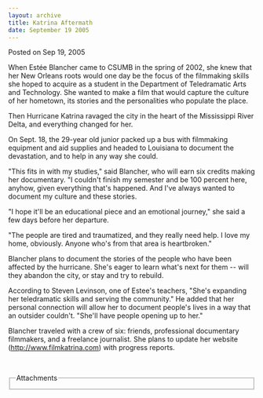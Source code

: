 ```yaml
---
layout: archive
title: Katrina Aftermath
date: September 19 2005
---
```





<span class="date">Posted on Sep 19, 2005    </span>
<p>When Est&#xE9;e Blancher came to CSUMB in the spring of 2002, she
knew that her New Orleans roots would one day be the focus of the
filmmaking skills she hoped to acquire as a student in the
Department of Teledramatic Arts and Technology. She wanted to make
a film that would capture the culture of her hometown, its stories
and the personalities who populate the place.</p>
<p>Then Hurricane Katrina ravaged the city in the heart of the
Mississippi River Delta, and everything changed for her.</p>
<p>On Sept. 18, the 29-year old junior packed up a bus with
filmmaking equipment and aid supplies and headed to Louisiana to
document the devastation, and to help in any way she could.</p>
<p>&quot;This fits in with my studies,&quot; said Blancher, who will earn six
credits making her documentary. &quot;I couldn&apos;t finish my semester and
be 100 percent here, anyhow, given everything that&apos;s happened. And
I&apos;ve always wanted to document my culture and these stories.</p>
<p>&quot;I hope it&apos;ll be an educational piece and an emotional journey,&quot;
she said a few days before her departure.</p>
<p>&quot;The people are tired and traumatized, and they really need
help. I love my home, obviously. Anyone who&apos;s from that area is
heartbroken.&quot;</p>
<p>Blancher plans to document the stories of the people who have
been affected by the hurricane. She&apos;s eager to learn what&apos;s next
for them -- will they abandon the city, or stay and try to
rebuild.</p>
<p>According to Steven Levinson, one of Estee&apos;s teachers, &quot;She&apos;s
expanding her teledramatic skills and serving the community.&quot; He
added that her personal connection will allow her to document
people&apos;s lives in a way that an outsider couldn&apos;t. &quot;She&apos;ll have
people opening up to her.&quot;</p>
<p>Blancher traveled with a crew of six: friends, professional
documentary filmmakers, and a freelance journalist. She plans to
update her website (<a href="http://www.filmkatrina.com" rel="nofollow">http://www.filmkatrina.com</a>) with progress
reports.</p>
<p><br/></p>
<fieldset class="fieldgroup group-attachments">
<legend>Attachments</legend>
<div class="field field-type-emvideo field-field-attach-video">
<div class="field-items">
<div class="field-item odd">
<div class="emvideo emvideo-video emvideo-"/>
</div>
</div>
</div>
</fieldset>





